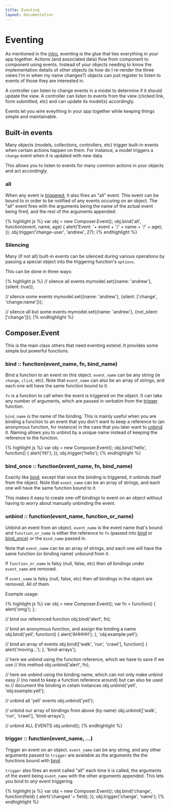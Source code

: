 ```yaml
---
title: Eventing
layout: documentation
---
```


# Eventing

As mentioned in the [intro](docs/), eventing is the glue that
ties everything in your app together. Actions (and associated data) flow from
component to component using events. Instead of your objects needing to know the
implementation details of other objects (ie how do I re-render the three views
I'm in when my name changes?) objects can just register to listen to events of
those they are interested in.

A controller can listen to change events in a model to determine if it should
update the view. A controller can listen to events from the view (clicked link,
form submitted, etc) and can update its model(s) accordingly.

Events let you wire eveything in your app together while keeping things simple
and maintainable.

## Built-in events

Many objects (models, collections, controllers, etc) trigger built-in events
when certain actions happen on them. For instance, a model triggers a `change`
event when it is updated with new data.

This allows you to listen to events for many common actions in your objects and
act accordingly.

### all

When any event is [triggered](#trigger), it also fires an "all" event. This
event can be bound to in order to be notified of any events occuring on an
object. The "all" event fires with the arguments being the name of the actual
event being fired, and the rest of the arguments appended:

{% highlight js %}
var obj = new Composer.Event();
obj.bind('all', function(event, name, age) {
    alert('Event: '+ event + '/' + name + '/' + age);
});
obj.trigger('change-user', 'andrew', 27);
{% endhighlight %}

### Silencing

Many (if not all) built-in events can be silenced during various operations by
passing a special object into the triggering function's `options`.

This can be done in three ways:

<div class="noeval">
{% highlight js %}
// silence all events
mymodel.set({name: 'andrew'}, {silent: true});

// silence some events
mymodel.set({name: 'andrew'}, {silent: ['change', 'change:name']});

// silence all but some events
mymodel.set({name: 'andrew'}, {not_silent: ['change']});
{% endhighlight %}
</div>

## Composer.Event

This is the main class others that need eventing extend. It provides some simple
but powerful functions.

### bind :: function(event_name, fn, bind_name)

Bind a function to an event on this object. `event_name` can be any string (ie
`change`, `click`, etc). Note that `event_name` can also be an array of strings,
and each one will have the same function bound to it.

`fn` is a function to call when the event is triggered on the object. It can
take any number of arguments, which are passed in verbatim from the
[trigger](#trigger) function.

`bind_name` is the name of the binding. This is mainly useful when you are
binding a function to an event that you don't want to keep a reference to (an
anonymous function, for instance) in the case that you later want to [unbind](#unbind)
it. Naming allows you to unbind by a unique name instead of keeping the
reference to the function.

{% highlight js %}
var obj = new Composer.Event();
obj.bind('hello', function() { alert('Hi!'); });
obj.trigger('hello');
{% endhighlight %}

### bind_once :: function(event_name, fn, bind_name)

Exactly like [bind](#bind), except that once the binding is triggered, it
unbinds itself from the object. Note that `event_name` can be an array of
strings, and each one will have the same function bound to it.

This makes it easy to create one-off bindings to event on an object without
having to worry about manually unbinding the event.

### unbind :: function(event_name, function_or_name)

Unbind an event from an object. `event_name` is the event name that's bound and
`function_or_name` is either the reference to `fn` (passed into [bind](#bind) or
[bind_once](#bind_once)) *or* the `bind_name` passed in.

Note that `event_name` can be an array of strings, and each one will have the
same function (or binding name) unbound from it.

If `function_or_name` is falsy (null, false, etc) then *all* bindings under
`event_name` are removed.

If `event_name` is falsy (null, false, etc) then *all* bindings in the object
are removed. All of them.

Example usage:

<div class="noeval">
{% highlight js %}
var obj = new Composer.Event();
var fn = function() { alert('omg'); };

// bind our referenced function
obj.bind('alert', fn);

// bind an anonymous function, and assign the binding a name
obj.bind('yell', function() { alert('AHHHH'); }, 'obj:example:yell');

// bind an array of events
obj.bind(['walk', 'run', 'crawl'], function() { alert('moving...'); }, 'bind-arrays');

// here we unbind using the function reference, which we have to save if we use
// this method
obj.unbind('alert', fn);

// here we unbind using the binding name, which can not only make unbind easy
// (no need to keep a function reference around) but can also be used to
// document the binding in cetain instances
obj.unbind('yell', 'obj:example:yell');

// unbind all 'yell' events
obj.unbind('yell');

// unbind our array of bindings from above (by name)
obj.unbind(['walk', 'run', 'crawl'], 'bind-arrays');

// unbind ALL EVENTS
obj.unbind();
{% endhighlight %}
</div>

### trigger :: function(event_name, ...)

Trigger an event on an object. `event_name` can be any string, and any other
arguments passed to `trigger` are available as the arguments the the functions
bound with [bind](#bind).

`trigger` also fires an event called "all" each time it is called, the arguments
of the event being `event_name` with the other arguments appended. This lets you
bind to *any* event triggering.

{% highlight js %}
var obj = new Composer.Event();
obj.bind('change', function(field) { alert('changed '+ field); });
obj.trigger('change', 'name');
{% endhighlight %}

